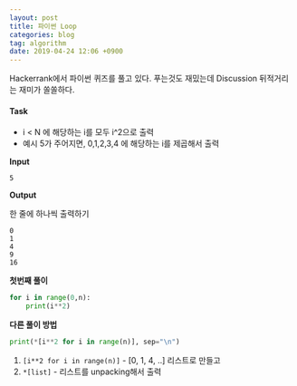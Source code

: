 ```yaml
---
layout: post
title: 파이썬 Loop
categories: blog
tag: algorithm
date: 2019-04-24 12:06 +0900
---
```


Hackerrank에서 파이썬 퀴즈를 풀고 있다. 푸는것도 재밌는데 Discussion 뒤적거리는 재미가 쏠쏠하다.

#### Task

- i < N 에 해당하는 i를 모두 i^2으로 출력
- 예시 5가 주어지면, 0,1,2,3,4 에 해당하는 i를 제곱해서 출력

**Input**
```
5
```

**Output**

한 줄에 하나씩 출력하기
```
0
1
4
9
16
```

**첫번째 풀이**

```py
for i in range(0,n):
    print(i**2)
```


**다른 풀이 방법**

```py
print(*[i**2 for i in range(n)], sep="\n")
```

1. `[i**2 for i in range(n)]` - [0, 1, 4, ..] 리스트로 만들고
2. `*[list]` - 리스트를 unpacking해서 출력



